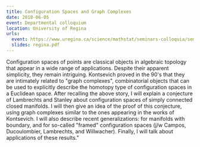 ```yaml
---
title: Configuration Spaces and Graph Complexes
date: 2018-06-05
event: Departmental colloquium
location: University of Regina
urls:
  event: https://www.uregina.ca/science/mathstat/seminars-colloquia/sem-colloq-2018.html
  slides: regina.pdf
---
```


Configuration spaces of points are classical objects in algebraic topology that appear in a wide range of applications. Despite their apparent simplicity, they remain intriguing. Kontsevich proved in the 90's that they are intimately related to "graph complexes", combinatorial objects that can be used to explicitly describe the homotopy type of configuration spaces in a Euclidean space. After recalling the above story, I will explain a conjecture of Lambrechts and Stanley about configuration spaces of simply connected closed manifolds. I will then give an idea of the proof of this conjecture, using graph complexes similar to the ones appearing in the works of Kontsevich. I will also describe recent generalizations: for manifolds with boundary, and for so-called "framed" configuration spaces (j/w Campos, Ducoulombier, Lambrechts, and Willwacher). Finally, I will talk about applications of these results."
